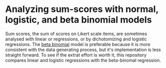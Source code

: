 # Analyzing sum-scores with normal, logistic, and beta binomial models

Sum scores, the sum of scores on Likert scale items, are sometimes analysed with linear or regressions, or by dichotomizing and logistic regressions. The [beta binomial](https://en.wikipedia.org/wiki/Beta-binomial_distribution) model is preferable because it is more consistent with the data generating process, but it's implementation is less straight forward. To see if the extrat effort is worth it, this repository compares linear and logistic regressions with the beta-binomal regression. 
